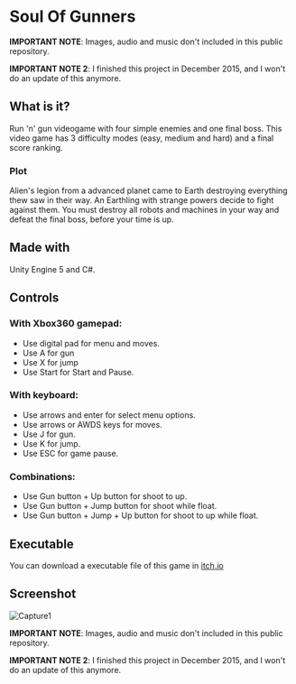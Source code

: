# Soul Of Gunners

**IMPORTANT NOTE**: Images, audio and music don't included in this public repository. 

**IMPORTANT NOTE 2**: I finished this project in December 2015, and I won't do an update of this anymore.

## What is it?
Run 'n' gun videogame with four simple enemies and one final boss. This video game has 3 difficulty modes (easy, medium and hard) and a final score ranking.

### Plot
Alien's legion from a advanced planet came to Earth destroying everything thew saw in their way. An Earthling with strange powers decide to fight against them. You must destroy all robots and machines in your way and defeat the final boss, before your time is up.

## Made with
Unity Engine 5 and C#.

## Controls
### With Xbox360 gamepad:
- Use digital pad for menu and moves.
- Use A for gun
- Use X for jump
- Use Start for Start and Pause.

### With keyboard:
- Use arrows and enter for select menu options.
- Use arrows or AWDS keys for moves.
- Use J for gun.
- Use K for jump.
- Use ESC for game pause.

### Combinations:
- Use Gun button + Up button for shoot to up.
- Use Gun button + Jump button for shoot while float.
- Use Gun button + Jump + Up button for shoot to up while float.

## Executable
You can download a executable file of this game in [itch.io](https://jeviathorgames.itch.io/soul-of-gunners)

## Screenshot
![Capture1](https://raw.githubusercontent.com/sermmor/Soul_Of_Gunners/master/Capture.png)

**IMPORTANT NOTE**: Images, audio and music don't included in this public repository. 

**IMPORTANT NOTE 2**: I finished this project in December 2015, and I won't do an update of this anymore.
